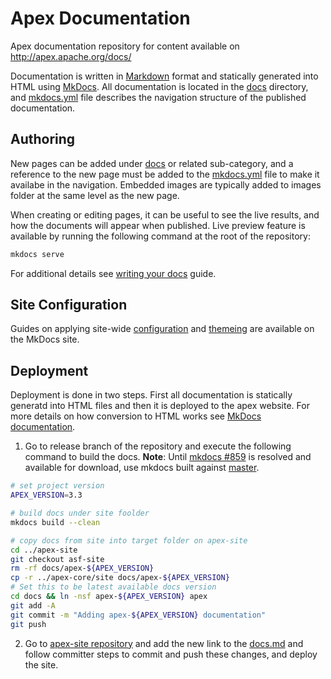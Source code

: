 # Apex Documentation

Apex documentation repository for content available on http://apex.apache.org/docs/

Documentation is written in [Markdown](https://guides.github.com/features/mastering-markdown/) format and statically generated into HTML using [MkDocs](http://www.mkdocs.org/).  All documentation is located in the [docs](docs) directory, and [mkdocs.yml](mkdocs.yml) file describes the navigation structure of the published documentation.

## Authoring

New pages can be added under [docs](docs) or related sub-category, and a reference to the new page must be added to the [mkdocs.yml](mkdocs.yml) file to make it availabe in the navigation.  Embedded images are typically added to images folder at the same level as the new page.

When creating or editing pages, it can be useful to see the live results, and how the documents will appear when published.  Live preview feature is available by running the following command at the root of the repository:

```bash
mkdocs serve
```

For additional details see [writing your docs](http://www.mkdocs.org/user-guide/writing-your-docs/) guide.

## Site Configuration

Guides on applying site-wide [configuration](http://www.mkdocs.org/user-guide/configuration/) and [themeing](http://www.mkdocs.org/user-guide/styling-your-docs/) are available on the MkDocs site.

## Deployment


Deployment is done in two steps.  First all documentation is statically generatd into HTML files and then it is deployed to the apex website.  For more details on how conversion to HTML works see [MkDocs documentation](http://www.mkdocs.org/).

1.  Go to release branch of the repository and execute the following command to build the docs.  **Note**: Until [mkdocs #859](https://github.com/mkdocs/mkdocs/issues/859) is resolved and available for download, use mkdocs built against [master](https://github.com/mkdocs/mkdocs).

```bash
# set project version
APEX_VERSION=3.3

# build docs under site foolder
mkdocs build --clean

# copy docs from site into target folder on apex-site
cd ../apex-site
git checkout asf-site
rm -rf docs/apex-${APEX_VERSION}
cp -r ../apex-core/site docs/apex-${APEX_VERSION}
# Set this to be latest available docs version
cd docs && ln -nsf apex-${APEX_VERSION} apex
git add -A
git commit -m "Adding apex-${APEX_VERSION} documentation"
git push
```

2.  Go to [apex-site repository](https://github.com/apache/apex-site#contributing) and add the new link to the [docs.md](https://github.com/apache/apex-site/blob/master/src/md/docs.md) and follow committer steps to commit and push these changes, and deploy the site.
